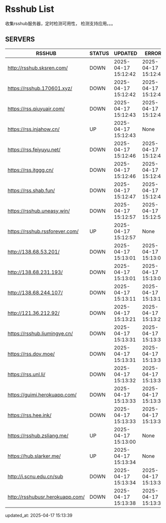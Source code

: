 # Rsshub List

收集rsshub服务器，定时检测可用性， 检测支持应用。。。


## SERVERS

|  RSSHUB   | STATUS  | UPDATED  | ERROR  | TWITTER |  
|  ----  | ----  | ----  | ----  | ---- |  
| http://rsshub.sksren.com/ | DOWN | 2025-04-17 15:12:42 | 2025-04-17 15:12:42 |  
| https://rsshub.170601.xyz/ | DOWN | 2025-04-17 15:12:42 | 2025-04-17 15:12:42 |  
| https://rss.qiuyuair.com/ | DOWN | 2025-04-17 15:12:43 | 2025-04-17 15:12:43 |  
| https://rss.injahow.cn/ | UP | 2025-04-17 15:12:43 | None ||  
| https://rss.feiyuyu.net/ | DOWN | 2025-04-17 15:12:46 | 2025-04-17 15:12:46 |  
| https://rss.itggg.cn/ | DOWN | 2025-04-17 15:12:46 | 2025-04-17 15:12:46 |  
| https://rss.shab.fun/ | DOWN | 2025-04-17 15:12:47 | 2025-04-17 15:12:47 |  
| https://rsshub.uneasy.win/ | DOWN | 2025-04-17 15:12:57 | 2025-04-17 15:12:57 |  
| https://rsshub.rssforever.com/ | UP | 2025-04-17 15:12:57 | None ||  
| http://138.68.53.201/ | DOWN | 2025-04-17 15:13:01 | 2025-04-17 15:13:01 |  
| http://138.68.231.193/ | DOWN | 2025-04-17 15:13:01 | 2025-04-17 15:13:01 |  
| http://138.68.244.107/ | DOWN | 2025-04-17 15:13:11 | 2025-04-17 15:13:11 |  
| http://121.36.212.92/ | DOWN | 2025-04-17 15:13:21 | 2025-04-17 15:13:21 |  
| https://rsshub.liumingye.cn/ | DOWN | 2025-04-17 15:13:31 | 2025-04-17 15:13:31 |  
| https://rss.dov.moe/ | DOWN | 2025-04-17 15:13:31 | 2025-04-17 15:13:31 |  
| https://rss.unl.li/ | DOWN | 2025-04-17 15:13:32 | 2025-04-17 15:13:32 |  
| https://guimi.herokuapp.com/ | DOWN | 2025-04-17 15:13:33 | 2025-04-17 15:13:33 |  
| https://rss.hee.ink/ | DOWN | 2025-04-17 15:13:33 | 2025-04-17 15:13:33 |  
| https://rsshub.zsliang.me/ | UP | 2025-04-17 15:13:00 | None |OK|  
| https://hub.slarker.me/ | UP | 2025-04-17 15:13:34 | None ||  
| http://i.scnu.edu.cn/sub | DOWN | 2025-04-17 15:13:34 | 2025-04-17 15:13:34 |  
| http://rsshubusr.herokuapp.com/ | DOWN | 2025-04-17 15:13:38 | 2025-04-17 15:13:38 |  
  

updated_at: 2025-04-17 15:13:39  
